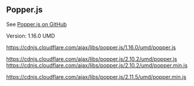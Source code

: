 ## Popper.js ##

See [Popper.js on GitHub](https://github.com/popperjs/popper.js)

Version: 1.16.0 UMD

https://cdnjs.cloudflare.com/ajax/libs/popper.js/1.16.0/umd/popper.js

https://cdnjs.cloudflare.com/ajax/libs/popper.js/2.10.2/umd/popper.js
https://cdnjs.cloudflare.com/ajax/libs/popper.js/2.10.2/umd/popper.min.js

https://cdnjs.cloudflare.com/ajax/libs/popper.js/2.11.5/umd/popper.min.js